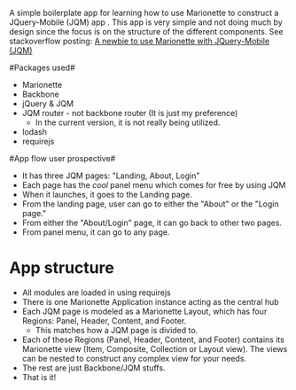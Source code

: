 
A simple boilerplate app for learning how to use Marionette to construct a JQuery-Mobile (JQM) app .
This app is very simple and not doing much by design since the focus is on the structure of the different components.
See stackoverflow posting:
[A newbie to use Marionette with JQuery-Mobile (JQM)](http://stackoverflow.com/questions/14638258/a-newbie-to-use-marionette-with-jquery-mobile-jqm)

#Packages used#
* Marionette
* Backbone
* jQuery & JQM
* JQM router - not backbone router (It is just my preference)
	- In the current version, it is not really being utilized.
* lodash
* requirejs

#App flow user prospective#
* It has three JQM pages: "Landing, About, Login"
* Each page has the *cool* panel menu which comes for free by using JQM
* When it launches, it goes to the Landing page.
* From the landing page, user can go to either the "About" or the "Login page."
* From either the "About/Login" page, it can go back to other two pages.
* From panel menu, it can go to any page.

# App structure #
* All modules are loaded in using requirejs
* There is one Marionette Application instance acting as the central hub
* Each JQM page is modeled as a Marionette Layout, which has four Regions: Panel, Header, Content, and Footer.
	- This matches how a JQM page is divided to.
* Each of these Regions (Panel, Header, Content, and Footer) contains its Marionette view (Item, Composite, Collection or Layout view). The views can be nested to construct any complex view for your needs.
* The rest are just Backbone/JQM stuffs.
* That is it!

